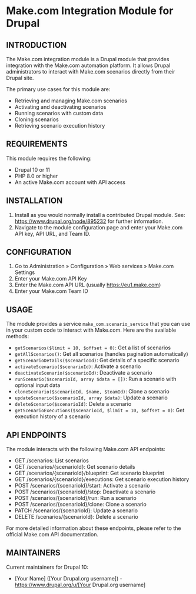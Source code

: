 # Make.com Integration Module for Drupal

## INTRODUCTION

The Make.com integration module is a Drupal module that provides integration with the Make.com automation platform. It allows Drupal administrators to interact with Make.com scenarios directly from their Drupal site.

The primary use cases for this module are:

- Retrieving and managing Make.com scenarios
- Activating and deactivating scenarios
- Running scenarios with custom data
- Cloning scenarios
- Retrieving scenario execution history

## REQUIREMENTS

This module requires the following:

- Drupal 10 or 11
- PHP 8.0 or higher
- An active Make.com account with API access

## INSTALLATION

1. Install as you would normally install a contributed Drupal module. See: https://www.drupal.org/node/895232 for further information.
2. Navigate to the module configuration page and enter your Make.com API key, API URL, and Team ID.

## CONFIGURATION

1. Go to Administration » Configuration » Web services » Make.com Settings
2. Enter your Make.com API Key
3. Enter the Make.com API URL (usually https://eu1.make.com)
4. Enter your Make.com Team ID

## USAGE

The module provides a service `make_com.scenario_service` that you can use in your custom code to interact with Make.com. Here are the available methods:

- `getScenarios($limit = 10, $offset = 0)`: Get a list of scenarios
- `getAllScenarios()`: Get all scenarios (handles pagination automatically)
- `getScenarioDetails($scenarioId)`: Get details of a specific scenario
- `activateScenario($scenarioId)`: Activate a scenario
- `deactivateScenario($scenarioId)`: Deactivate a scenario
- `runScenario($scenarioId, array $data = [])`: Run a scenario with optional input data
- `cloneScenario($scenarioId, $name, $teamId)`: Clone a scenario
- `updateScenario($scenarioId, array $data)`: Update a scenario
- `deleteScenario($scenarioId)`: Delete a scenario
- `getScenarioExecutions($scenarioId, $limit = 10, $offset = 0)`: Get execution history of a scenario

## API ENDPOINTS

The module interacts with the following Make.com API endpoints:

- GET /scenarios: List scenarios
- GET /scenarios/{scenarioId}: Get scenario details
- GET /scenarios/{scenarioId}/blueprint: Get scenario blueprint
- GET /scenarios/{scenarioId}/executions: Get scenario execution history
- POST /scenarios/{scenarioId}/start: Activate a scenario
- POST /scenarios/{scenarioId}/stop: Deactivate a scenario
- POST /scenarios/{scenarioId}/run: Run a scenario
- POST /scenarios/{scenarioId}/clone: Clone a scenario
- PATCH /scenarios/{scenarioId}: Update a scenario
- DELETE /scenarios/{scenarioId}: Delete a scenario

For more detailed information about these endpoints, please refer to the official Make.com API documentation.

## MAINTAINERS

Current maintainers for Drupal 10:

- [Your Name] ([Your Drupal.org username]) - https://www.drupal.org/u/[Your Drupal.org username]

